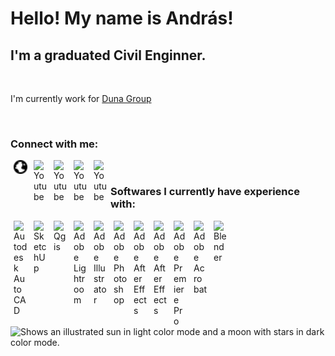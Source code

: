 
# Hello! My name is András!

## I'm a graduated Civil Enginner.
<br />

I'm currently work for [Duna Group](https://www.dunaaszfalt.hu)

<br />


### Connect with me:
<a href="">
<img align="left" hspace="5rem" alt="Website is under construction" width="22px" src="https://raw.githubusercontent.com/iconic/open-iconic/master/svg/globe.svg"/></a>&nbsp;&nbsp;&nbsp;&nbsp;

<a href="https://www.youtube.com/channel/UCoiAO8DLWewc7oI0aXCGrhw">
<img align="left" hspace="5rem" alt="Youtube" width="22px" src="https://simpleicons.org/icons/youtube.svg"/></a>&nbsp;&nbsp;&nbsp;&nbsp;

<a href="https://twitter.com/FarkasA79966108">
<img align="left" hspace="5rem" alt="Youtube" width="22px" src="https://simpleicons.org/icons/twitter.svg"/></a>&nbsp;&nbsp;&nbsp;&nbsp;

<a href="https://www.linkedin.com/in/netesfiu/">
<img align="left" hspace="5rem" alt="Youtube" width="22px" src="https://simpleicons.org/icons/linkedin.svg"></a>&nbsp;&nbsp;&nbsp;&nbsp;

<a href="https://www.facebook.com/netesfiu/">
<img align="left" hspace="5rem" alt="Youtube" width="22px" src="https://simpleicons.org/icons/facebook.svg"/></a>&nbsp;&nbsp;&nbsp;&nbsp;

<br />

### Softwares I currently have experience with:

<img align="left" hspace="5rem" alt="Autodesk AutoCAD" width="22px" src="https://simpleicons.org/icons/autodesk.svg"/>
<img align="left" hspace="5rem" alt="SketchUp" width="22px" src="https://simpleicons.org/icons/sketchup.svg"/>
<img align="left" hspace="5rem" alt="Qgis" width="22px" src="https://simpleicons.org/icons/qgis.svg"/>
<img align="left" hspace="5rem" alt="Adobe Lightroom" width="22px" src="https://simpleicons.org/icons/adobelightroom.svg"/>
<img align="left" hspace="5rem" alt="Adobe Illustrator" width="22px" src="https://simpleicons.org/icons/adobeillustrator.svg"/>
<img align="left" hspace="5rem" alt="Adobe Photoshop" width="22px" src="https://simpleicons.org/icons/adobephotoshop_white.svg"/>
<img align="left" hspace="5rem" alt="Adobe After Effects" width="22px" src="https://simpleicons.org/icons/adobeaftereffects.svg"/>
<img align="left" hspace="5rem" alt="Adobe After Effects" width="22px" src="https://simpleicons.org/icons/adobeaftereffects.svg"/>
<img align="left" hspace="5rem" alt="Adobe Premiere Pro" width="22px" src="https://simpleicons.org/icons/adobepremierepro.svg"/>
<img align="left" hspace="5rem" alt="Adobe Acrobat" width="22px" src="https://simpleicons.org/icons/adobeacrobatreader.svg"/>
<img align="left" hspace="5rem" alt="Blender" width="22px" src="https://simpleicons.org/icons/blender.svg"/>
<picture>
  <source media="(prefers-color-scheme: dark)" srcset="https://user-images.githubusercontent.com/25423296/163456776-7f95b81a-f1ed-45f7-b7ab-8fa810d529fa.png">
  <source media="(prefers-color-scheme: light)" srcset="https://user-images.githubusercontent.com/25423296/163456779-a8556205-d0a5-45e2-ac17-42d089e3c3f8.png">
  <img alt="Shows an illustrated sun in light color mode and a moon with stars in dark color mode." src="https://user-images.githubusercontent.com/25423296/163456779-a8556205-d0a5-45e2-ac17-42d089e3c3f8.png">
</picture>

